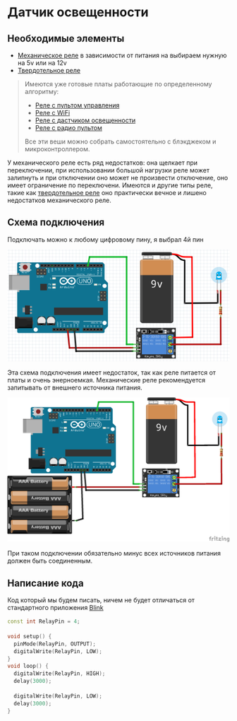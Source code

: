 # Датчик освещенности

## Необходимые элементы

* [Механическое реле](https://www.aliexpress.com/item/32649659086.html) в зависимости от питания на выбираем нужную на 5v или на 12v
* [Твердотельное реле](https://www.aliexpress.com/item/32727486514.html)

> Имеются уже готовые платы работающие по определенному алгоритму:
>
> * [Реле с пультом управления](https://www.aliexpress.com/item/32815655353.html)
> * [Реле с WiFi](https://www.aliexpress.com/item/32821721218.html)
> * [Реле с дастчиком освещенности](https://www.aliexpress.com/item/33042509591.html)
> * [Реле с радио пультом](https://www.aliexpress.com/item/4000152566528.html)
>
> Все эти веши можно собрать самостоятельно с блэкджеком и микроконтроллером.

У механического реле есть ряд недостатков: она щелкает при переключении, при использовании большой нагрузки реле может залипнуть и при отключении оно может не произвести отключение, оно имеет ограничение по переключени. Имеются и другие типы реле, такие как [твердотельное реле](https://www.aliexpress.com/item/32706812752.html) оно практически вечное и лишено недостатков механического реле.

## Схема подключения

Подключать можно к любому цифровому пину, я выбрал 4й пин

![relay](../img/02/relay.png)

Эта схема подключения имеет недостаток, так как реле питается от платы и очень энерноемкая. Механические реле рекомендуется запитывать от внешнего источника питания.

![relay](../img/02/relay-with-external-power.png)

При таком подключении обязательно минус всех источников питания должен быть соединенным.

## Написание кода

Код который мы будем писать, ничем не будет отличаться от стандартного приложения [Blink](https://www.arduino.cc/en/Tutorial/Blink)

```cpp
const int RelayPin = 4;

void setup() {
  pinMode(RelayPin, OUTPUT);
  digitalWrite(RelayPin, LOW);
}
void loop() {
  digitalWrite(RelayPin, HIGH);
  delay(3000);
  
  digitalWrite(RelayPin, LOW);
  delay(3000);
}
```
